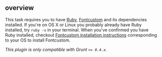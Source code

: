 ## overview

This task requires you to have [Ruby](http://www.ruby-lang.org/en/downloads/), [Fontcustom](http://fontcustom.github.com/fontcustom/) and its dependencies installed. If you're on OS X or Linux you probably already have Ruby installed, try `ruby -v` in your terminal. When you've confirmed you have Ruby installed, checkout [Fontcustom installation instructions](http://fontcustom.github.com/fontcustom/#installation) corresponding to your OS to install Fontcustom.

_This plugin is only compatible with Grunt `>= 0.4.x`._
